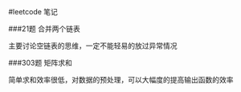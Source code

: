 #leetcode 笔记

###21题 合并两个链表

主要讨论空链表的思维，一定不能轻易的放过异常情况

###303题  矩阵求和

简单求和效率很低，对数据的预处理，可以大幅度的提高输出函数的效率